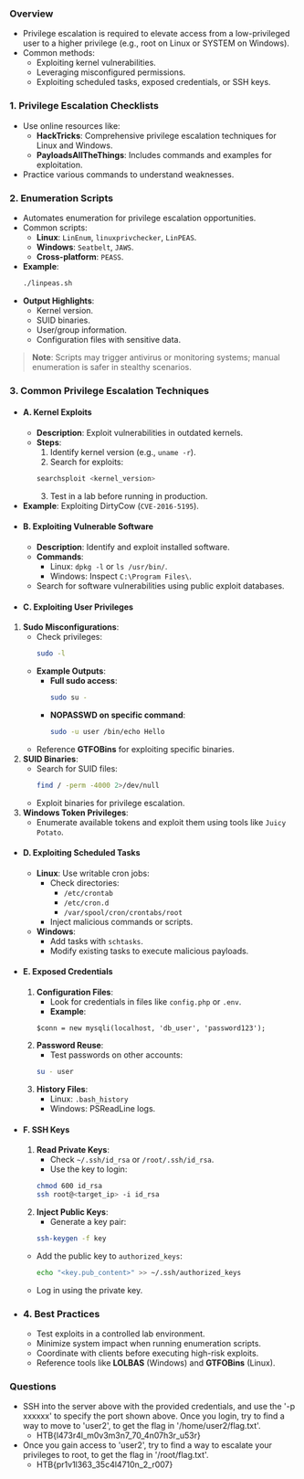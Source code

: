 ### **Overview**
- Privilege escalation is required to elevate access from a low-privileged user to a higher privilege (e.g., root on Linux or SYSTEM on Windows).
- Common methods:
    - Exploiting kernel vulnerabilities.
    - Leveraging misconfigured permissions.
    - Exploiting scheduled tasks, exposed credentials, or SSH keys.



### **1. Privilege Escalation Checklists**
- Use online resources like:
    - **HackTricks**: Comprehensive privilege escalation techniques for Linux and Windows.
    - **PayloadsAllTheThings**: Includes commands and examples for exploitation.
- Practice various commands to understand weaknesses.



### **2. Enumeration Scripts**
- Automates enumeration for privilege escalation opportunities.
- Common scripts:
    - **Linux**: `LinEnum`, `linuxprivchecker`, `LinPEAS`.
    - **Windows**: `Seatbelt`, `JAWS`.
    - **Cross-platform**: `PEASS`.
- **Example**:
    ```bash
    ./linpeas.sh
    ```
- **Output Highlights**:
    - Kernel version.
    - SUID binaries.
    - User/group information.
    - Configuration files with sensitive data.

> **Note**: Scripts may trigger antivirus or monitoring systems; manual enumeration is safer in stealthy scenarios.



### **3. Common Privilege Escalation Techniques**
- #### **A. Kernel Exploits**
	- **Description**: Exploit vulnerabilities in outdated kernels.
	- **Steps**:
	    1. Identify kernel version (e.g., `uname -r`).
	    2. Search for exploits:
        ```bash
        searchsploit <kernel_version>
        ```
	    3. Test in a lab before running in production.
- **Example**: Exploiting DirtyCow (`CVE-2016-5195`).
- #### **B. Exploiting Vulnerable Software**
	- **Description**: Identify and exploit installed software.
	- **Commands**:
	    - Linux: `dpkg -l` or `ls /usr/bin/`.
	    - Windows: Inspect `C:\Program Files\`.
	- Search for software vulnerabilities using public exploit databases.
- #### **C. Exploiting User Privileges**
1. **Sudo Misconfigurations**:
    - Check privileges:
        ```bash
        sudo -l
        ```
    - **Example Outputs**:
        - **Full sudo access**:
            ```bash
            sudo su -
            ```
        - **NOPASSWD on specific command**:
            ```bash
            sudo -u user /bin/echo Hello
            ```   
    - Reference **GTFOBins** for exploiting specific binaries.
2. **SUID Binaries**:
    - Search for SUID files:
        ```bash
        find / -perm -4000 2>/dev/null
        ```
    - Exploit binaries for privilege escalation.
3. **Windows Token Privileges**:
    - Enumerate available tokens and exploit them using tools like `Juicy Potato`.
- #### **D. Exploiting Scheduled Tasks**
	- **Linux**: Use writable cron jobs:
	    - Check directories:
	        - `/etc/crontab`
	        - `/etc/cron.d`
	        - `/var/spool/cron/crontabs/root`
	    - Inject malicious commands or scripts.
	- **Windows**:
	    - Add tasks with `schtasks`.
	    - Modify existing tasks to execute malicious payloads.
- #### **E. Exposed Credentials**
	1. **Configuration Files**:
	    - Look for credentials in files like `config.php` or `.env`.
	    - **Example**:
        ```plaintext
        $conn = new mysqli(localhost, 'db_user', 'password123');
        ```
	2. **Password Reuse**:
	    - Test passwords on other accounts:    
        ```bash
        su - user
        ```
	3. **History Files**:
	    - Linux: `.bash_history`
	    - Windows: PSReadLine logs.
- #### **F. SSH Keys**
	1. **Read Private Keys**:
	    - Check `~/.ssh/id_rsa` or `/root/.ssh/id_rsa`.
	    - Use the key to login:
        ```bash
        chmod 600 id_rsa
        ssh root@<target_ip> -i id_rsa
        ```
	2. **Inject Public Keys**:
	    - Generate a key pair:
        ```bash
        ssh-keygen -f key
        ```
    - Add the public key to `authorized_keys`:
        ```bash
        echo "<key.pub_content>" >> ~/.ssh/authorized_keys
        ```
    - Log in using the private key.
 - ### **4. Best Practices**
	- Test exploits in a controlled lab environment.
	- Minimize system impact when running enumeration scripts.
	- Coordinate with clients before executing high-risk exploits.
	- Reference tools like **LOLBAS** (Windows) and **GTFOBins** (Linux).



### Questions
- SSH into the server above with the provided credentials, and use the '-p xxxxxx' to specify the port shown above. Once you login, try to find a way to move to 'user2', to get the flag in '/home/user2/flag.txt'.
	- HTB{l473r4l_m0v3m3n7_70_4n07h3r_u53r}
- Once you gain access to 'user2', try to find a way to escalate your privileges to root, to get the flag in '/root/flag.txt'.
	- HTB{pr1v1l363_35c4l4710n_2_r007}